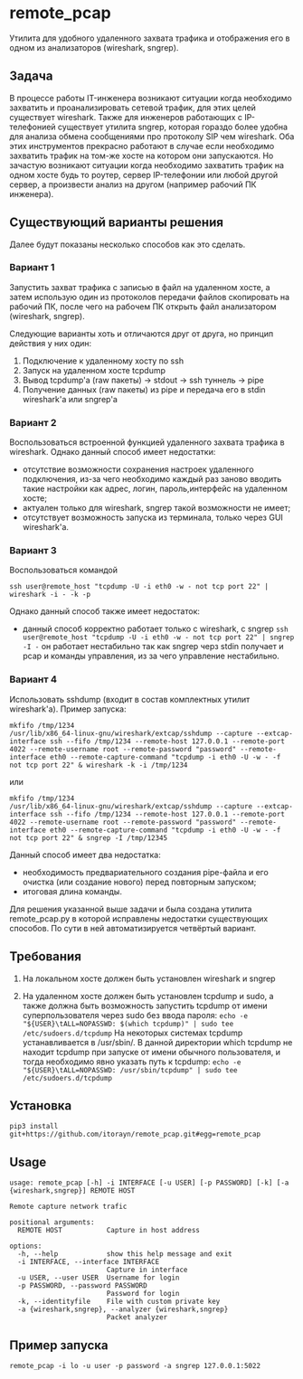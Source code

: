 # remote_pcap

Утилита для удобного удаленного захвата трафика и отображения его в одном из анализаторов (wireshark, sngrep).

## Задача
В процессе работы IT-инженера возникают ситуации когда необходимо захватить и проанализировать сетевой трафик, для этих целей существует wireshark. Также для инженеров работающих с IP-телефонией существует утилита sngrep, которая гораздо более удобна для анализа обмена сообщениями про протоколу SIP чем wireshark. Оба этих инструментов прекрасно работают в случае если необходимо захватить трафик на том-же хосте на котором они запускаются. Но зачастую возникают ситуации когда необходимо захватить трафик на одном хосте будь то роутер, сервер IP-телефонии или любой другой сервер, а произвести анализ на другом (например рабочий ПК инженера). 

## Существующий варианты решения
Далее будут показаны несколько способов как это сделать.

### Вариант 1
Запустить захват трафика с записью в файл на удаленном хосте, а затем использую один из протоколов передачи файлов скопировать на рабочий ПК, после чего на рабочем ПК открыть файл анализатором (wireshark, sngrep).

Следующие варианты хоть и отличаются друг от друга, но принцип действия у них один:
1. Подключение к удаленному хосту по ssh
2. Запуск на удаленном хосте tcpdump
3. Вывод tcpdump'a (raw пакеты) -> stdout -> ssh туннель -> pipe
4. Получение данных (raw пакеты) из pipe и передача его в stdin wireshark'a или sngrep'a

### Вариант 2
Воспользоваться встроенной функцией удаленного захвата трафика в wireshark.
Однако данный способ имеет недостатки: 
- отсутствие возможности сохранения настроек удаленного подключения, из-за чего необходимо каждый раз заново вводить такие настройки как адрес, логин, пароль,интерфейс на удаленном хосте;
- актуален только для wireshark, sngrep такой возможности не имеет;
- отсутствует возможность запуска из терминала, только через GUI wireshark'a.

### Вариант 3
Воспользоваться командой
```
ssh user@remote_host "tcpdump -U -i eth0 -w - not tcp port 22" | wireshark -i - -k -p
```
Однако данный способ также имеет недостаток:
- данный способ корректно работает только с wireshark, c sngrep `ssh user@remote_host "tcpdump -U -i eth0 -w - not tcp port 22" | sngrep -I -` он работает нестабильно так как sngrep черз stdin получает и pcap и команды управления, из за чего управление нестабильно.

### Вариант 4
Использовать sshdump (входит в состав комплектных утилит wireshark'a). 
Пример запуска:
```
mkfifo /tmp/1234
/usr/lib/x86_64-linux-gnu/wireshark/extcap/sshdump --capture --extcap-interface ssh --fifo /tmp/1234 --remote-host 127.0.0.1 --remote-port 4022 --remote-username root --remote-password "password" --remote-interface eth0 --remote-capture-command "tcpdump -i eth0 -U -w - -f not tcp port 22" & wireshark -k -i /tmp/1234
```
или
```
mkfifo /tmp/1234
/usr/lib/x86_64-linux-gnu/wireshark/extcap/sshdump --capture --extcap-interface ssh --fifo /tmp/1234 --remote-host 127.0.0.1 --remote-port 4022 --remote-username root --remote-password "password" --remote-interface eth0 --remote-capture-command "tcpdump -i eth0 -U -w - -f not tcp port 22" & sngrep -I /tmp/12345
```
Данный способ имеет два недостатка:
- необходимость предвариательного создания pipe-файла и его очистка (или создание нового) перед повторным запуском;
- итоговая длина команды.

Для решения указанной выше задачи и была создана утилита remote_pcap.py в которой исправлены недостатки существующих способов. По сути в ней автоматизируется четвёртый вариант.


## Требования
1. На локальном хосте должен быть установлен wireshark и sngrep

2. На удаленном хосте должен быть установлен tcpdump и sudo, а также должна быть возможность запустить tcpdump от имени суперпользователя через sudo без ввода пароля: `echo -e "${USER}\tALL=NOPASSWD: $(which tcpdump)" | sudo tee /etc/sudoers.d/tcpdump`
На некоторых системах tcpdump устанавливается в /usr/sbin/. В данной директории which tcpdump не находит tcpdump при запуске от имени обычного пользователя, и тогда необходимо явно указать путь к tcpdump: `echo -e "${USER}\tALL=NOPASSWD: /usr/sbin/tcpdump" | sudo tee /etc/sudoers.d/tcpdump`

## Установка
```
pip3 install git+https://github.com/itorayn/remote_pcap.git#egg=remote_pcap
```

## Usage
```
usage: remote_pcap [-h] -i INTERFACE [-u USER] [-p PASSWORD] [-k] [-a {wireshark,sngrep}] REMOTE HOST

Remote capture network trafic

positional arguments:
  REMOTE HOST           Capture in host address

options:
  -h, --help            show this help message and exit
  -i INTERFACE, --interface INTERFACE
                        Capture in interface
  -u USER, --user USER  Username for login
  -p PASSWORD, --password PASSWORD
                        Password for login
  -k, --identityfile    File with custom private key
  -a {wireshark,sngrep}, --analyzer {wireshark,sngrep}
                        Packet analyzer
```

## Пример запуска
```
remote_pcap -i lo -u user -p password -a sngrep 127.0.0.1:5022
```
